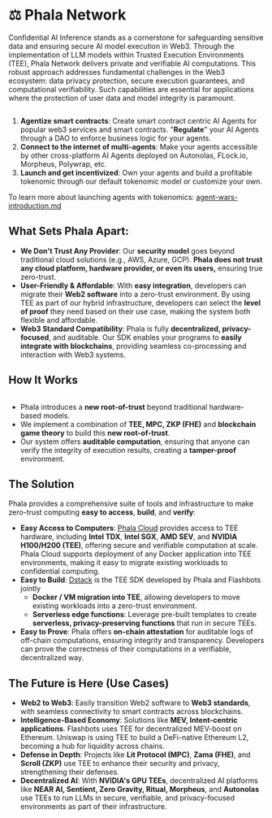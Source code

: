 # ⚖️ Phala Network

Confidential AI Inference stands as a cornerstone for safeguarding sensitive data and ensuring secure AI model execution in Web3. Through the implementation of LLM models within Trusted Execution Environments (TEE), Phala Network delivers private and verifiable AI computations. This robust approach addresses fundamental challenges in the Web3 ecosystem: data privacy protection, secure execution guarantees, and computational verifiability. Such capabilities are essential for applications where the protection of user data and model integrity is paramount.

<figure><img src="../.gitbook/assets/Phala-AI-Agent-Contract-HLD.png" alt=""><figcaption></figcaption></figure>

1. **Agentize smart contracts**: Create smart contract centric AI Agents for popular web3 services and smart contracts. "**Regulate**" your AI Agents through a DAO to enforce business logic for your agents.&#x20;
2. **Connect to the internet of multi-agents**: Make your agents accessible by other cross-platform AI Agents deployed on Autonolas, FLock.io, Morpheus, Polywrap, etc.
3. **Launch and get incentivized**: Own your agents and build a profitable tokenomic through our default tokenomic model or customize your own.

To learn more about launching agents with tokenomics: [agent-wars-introduction.md](../agent-wars-legacy/agent-wars-introduction.md "mention")

## **What Sets Phala Apart:**

* **We Don't Trust Any Provider**: Our **security model** goes beyond traditional cloud solutions (e.g., AWS, Azure, GCP). **Phala does not trust any cloud platform, hardware provider, or even its users,** ensuring true zero-trust.
* **User-Friendly & Affordable**: With **easy integration**, developers can migrate their **Web2 software** into a zero-trust environment. By using TEE as part of our hybrid infrastructure, developers can select the **level of proof** they need based on their use case, making the system both flexible and affordable.
* **Web3 Standard Compatibility**: Phala is fully **decentralized, privacy-focused**, and auditable. Our SDK enables your programs to **easily integrate with blockchains**, providing seamless co-processing and interaction with Web3 systems.

## **How It Works**

<figure><img src="../.gitbook/assets/image (6).png" alt=""><figcaption></figcaption></figure>

* Phala introduces a **new root-of-trust** beyond traditional hardware-based models.
* We implement a combination of **TEE, MPC, ZKP (FHE)** and **blockchain game theory** to build this **new root-of-trust**.
* Our system offers **auditable computation**, ensuring that anyone can verify the integrity of execution results, creating a **tamper-proof** environment.

## **The Solution**

Phala provides a comprehensive suite of tools and infrastructure to make zero-trust computing **easy to access**, **build**, and **verify**:

* **Easy Access to Computers**: [Phala Cloud](../cloud/get-started.md) provides access to TEE hardware, including **Intel TDX**, **Intel SGX**, **AMD SEV**, and **NVIDIA H100/H200 (TEE)**, offering secure and verifiable computation at scale. Phala Cloud supports deployment of any Docker application into TEE environments, making it easy to migrate existing workloads to confidential computing.
* **Easy to Build**: [Dstack](../dstack/overview.md) is the TEE SDK developed by Phala and Flashbots jointly
  * **Docker / VM migration into TEE**, allowing developers to move existing workloads into a zero-trust environment.
  * **Serverless edge functions**: Leverage pre-built templates to create **serverless, privacy-preserving functions** that run in secure TEEs.
* **Easy to Prove**: Phala offers **on-chain attestation** for auditable logs of off-chain computations, ensuring integrity and transparency. Developers can prove the correctness of their computations in a verifiable, decentralized way.

## **The Future is Here (Use Cases)**

* **Web2 to Web3**: Easily transition Web2 software to **Web3 standards**, with seamless connectivity to smart contracts across blockchains.
* **Intelligence-Based Economy**: Solutions like **MEV, Intent-centric applications**. Flashbots uses TEE for decentralized MEV-boost on Ethereum. Uniswap is using TEE to build a DeFi-native Ethereum L2, becoming a hub for liquidity across chains.
* **Defense in Depth**: Projects like **Lit Protocol (MPC)**, **Zama (FHE)**, and **Scroll (ZKP)** use TEE to enhance their security and privacy, strengthening their defenses.
* **Decentralized AI**: With **NVIDIA's GPU TEEs**, decentralized AI platforms like **NEAR AI, Sentient, Zero Gravity, Ritual, Morpheus**, and **Autonolas** use TEEs to run LLMs in secure, verifiable, and privacy-focused environments as part of their infrastructure.
